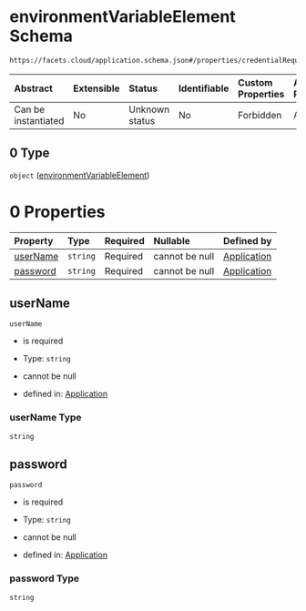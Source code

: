 # environmentVariableElement Schema

```txt
https://facets.cloud/application.schema.json#/properties/credentialRequests/properties/queues/properties/rabbitmq/items/0/properties/environmentVariables/items/0
```



| Abstract            | Extensible | Status         | Identifiable | Custom Properties | Additional Properties | Access Restrictions | Defined In                                                                                     |
| :------------------ | :--------- | :------------- | :----------- | :---------------- | :-------------------- | :------------------ | :--------------------------------------------------------------------------------------------- |
| Can be instantiated | No         | Unknown status | No           | Forbidden         | Allowed               | none                | [application.schema.json*](../../../assets/out/application.schema.json "open original schema") |

## 0 Type

`object` ([environmentVariableElement](application-properties-credentialrequests-properties-queues-properties-rabbitmq-items-rabbitmqelement-properties-environmentvariables-items-environmentvariableelement.md))

# 0 Properties

| Property              | Type     | Required | Nullable       | Defined by                                                                                                                                                                                                                                                                                                                                                                                           |
| :-------------------- | :------- | :------- | :------------- | :--------------------------------------------------------------------------------------------------------------------------------------------------------------------------------------------------------------------------------------------------------------------------------------------------------------------------------------------------------------------------------------------------- |
| [userName](#username) | `string` | Required | cannot be null | [Application](application-properties-credentialrequests-properties-queues-properties-rabbitmq-items-rabbitmqelement-properties-environmentvariables-items-environmentvariableelement-properties-username.md "https://facets.cloud/application.schema.json#/properties/credentialRequests/properties/queues/properties/rabbitmq/items/0/properties/environmentVariables/items/0/properties/userName") |
| [password](#password) | `string` | Required | cannot be null | [Application](application-properties-credentialrequests-properties-queues-properties-rabbitmq-items-rabbitmqelement-properties-environmentvariables-items-environmentvariableelement-properties-password.md "https://facets.cloud/application.schema.json#/properties/credentialRequests/properties/queues/properties/rabbitmq/items/0/properties/environmentVariables/items/0/properties/password") |

## userName



`userName`

*   is required

*   Type: `string`

*   cannot be null

*   defined in: [Application](application-properties-credentialrequests-properties-queues-properties-rabbitmq-items-rabbitmqelement-properties-environmentvariables-items-environmentvariableelement-properties-username.md "https://facets.cloud/application.schema.json#/properties/credentialRequests/properties/queues/properties/rabbitmq/items/0/properties/environmentVariables/items/0/properties/userName")

### userName Type

`string`

## password



`password`

*   is required

*   Type: `string`

*   cannot be null

*   defined in: [Application](application-properties-credentialrequests-properties-queues-properties-rabbitmq-items-rabbitmqelement-properties-environmentvariables-items-environmentvariableelement-properties-password.md "https://facets.cloud/application.schema.json#/properties/credentialRequests/properties/queues/properties/rabbitmq/items/0/properties/environmentVariables/items/0/properties/password")

### password Type

`string`
